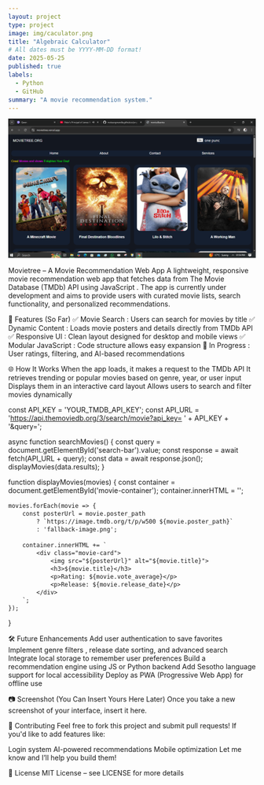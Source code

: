 ```yaml
---
layout: project
type: project
image: img/caculator.png
title: "Algebraic Calculator"
# All dates must be YYYY-MM-DD format!
date: 2025-05-25
published: true
labels:
  - Python
  - GitHub
summary: "A movie recommendation system."
---
```


<img class="img-fluid" src="../img/Screenshot.png">


Movietree – A Movie Recommendation Web App
A lightweight, responsive movie recommendation web app that fetches data from The Movie Database (TMDb) API using JavaScript . The app is currently under development and aims to provide users with curated movie lists, search functionality, and personalized recommendations.

🧩 Features (So Far)
✅ Movie Search : Users can search for movies by title
✅ Dynamic Content : Loads movie posters and details directly from TMDb API
✅ Responsive UI : Clean layout designed for desktop and mobile views
✅ Modular JavaScript : Code structure allows easy expansion
🚧 In Progress : User ratings, filtering, and AI-based recommendations

🌐 How It Works
When the app loads, it makes a request to the TMDb API
It retrieves trending or popular movies based on genre, year, or user input
Displays them in an interactive card layout
Allows users to search and filter movies dynamically

const API_KEY = 'YOUR_TMDB_API_KEY';
const API_URL = 'https://api.themoviedb.org/3/search/movie?api_key= ' + API_KEY + '&query=';

async function searchMovies() {
    const query = document.getElementById('search-bar').value;
    const response = await fetch(API_URL + query);
    const data = await response.json();
    displayMovies(data.results);
}

function displayMovies(movies) {
    const container = document.getElementById('movie-container');
    container.innerHTML = '';
    
    movies.forEach(movie => {
        const posterUrl = movie.poster_path 
            ? `https://image.tmdb.org/t/p/w500 ${movie.poster_path}` 
            : 'fallback-image.png';

        container.innerHTML += `
            <div class="movie-card">
                <img src="${posterUrl}" alt="${movie.title}">
                <h3>${movie.title}</h3>
                <p>Rating: ${movie.vote_average}</p>
                <p>Release: ${movie.release_date}</p>
            </div>
        `;
    });
}

🛠️ Future Enhancements
Add user authentication to save favorites
Implement genre filters , release date sorting, and advanced search
Integrate local storage to remember user preferences
Build a recommendation engine using JS or Python backend
Add Sesotho language support for local accessibility
Deploy as PWA (Progressive Web App) for offline use

📷 Screenshot (You Can Insert Yours Here Later)
Once you take a new screenshot of your interface, insert it here. 

🙌 Contributing
Feel free to fork this project and submit pull requests!
If you'd like to add features like:

Login system
AI-powered recommendations
Mobile optimization
Let me know and I’ll help you build them!

📝 License
MIT License – see LICENSE for more details
